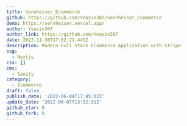 ```yaml
---
title: Sennheiser_Ecommerce
github: https://github.com/Yeasin307/Sennheiser_Ecommerce
demo: https://sennheiser.vercel.app/
author: Yeasin307
author_link: https://github.com/Yeasin307
date: 2023-11-30T17:02:21.445Z
description: Modern Full Stack ECommerce Application with Stripe
ssg:
  - Nextjs
css: []
cms:
  - Sanity
category:
  - Ecommerce
draft: false
publish_date: '2022-06-04T17:45:02Z'
update_date: '2022-06-07T13:32:31Z'
github_star: 0
github_fork: 0
---
```

